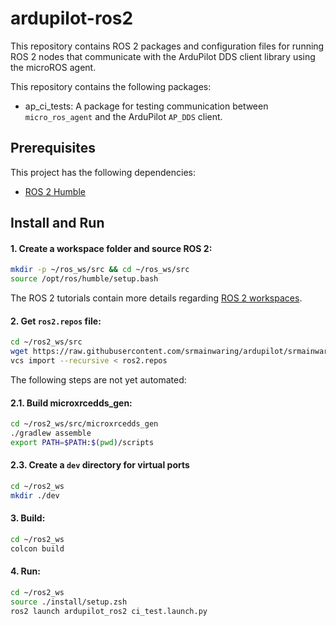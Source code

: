 # ardupilot-ros2

This repository contains ROS 2 packages and configuration files for
running ROS 2 nodes that communicate with the ArduPilot DDS client library
using the microROS agent.

This repository contains the following packages:

- ap_ci_tests: A package for testing communication between `micro_ros_agent` and the ArduPilot `AP_DDS` client.

## Prerequisites

This project has the following dependencies:

- [ROS 2 Humble](https://docs.ros.org/en/humble/Installation/Ubuntu-Install-Debians.html)
   

## Install and Run

#### 1. Create a workspace folder and source ROS 2: 

```bash
mkdir -p ~/ros_ws/src && cd ~/ros_ws/src
source /opt/ros/humble/setup.bash
```

The ROS 2 tutorials contain more details regarding [ROS 2 workspaces](https://docs.ros.org/en/humble/Tutorials/Workspace/Creating-A-Workspace.html).

#### 2. Get `ros2.repos` file:

```bash
cd ~/ros2_ws/src
wget https://raw.githubusercontent.com/srmainwaring/ardupilot/srmainwaring/ddsPrototype/Tools/scripts/ros2/ros2.repos
vcs import --recursive < ros2.repos
```

The following steps are not yet automated:

#### 2.1. Build microxrcedds_gen:

```bash
cd ~/ros2_ws/src/microxrcedds_gen
./gradlew assemble
export PATH=$PATH:$(pwd)/scripts
```

#### 2.3. Create a `dev` directory for virtual ports

```bash
cd ~/ros2_ws
mkdir ./dev
```


#### 3. Build:

```bash
cd ~/ros2_ws
colcon build
```

#### 4. Run:

```bash
cd ~/ros2_ws
source ./install/setup.zsh
ros2 launch ardupilot_ros2 ci_test.launch.py
```

